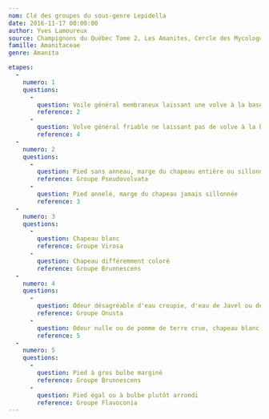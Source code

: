 ```yaml
---
nom: Clé des groupes du sous-genre Lepidella
date: 2016-11-17 00:00:00
author: Yves Lamoureux
source: Champignons du Québec Tome 2, Les Amanites, Cercle des Mycologues de Montréal, 2006, 109 p. + 52 figures
famille: Amanitaceae
genre: Amanita

etapes:
  -
    numero: 1
    questions:
      -
        question: Voile général membraneux laissant une volve à la base du pied
        reference: 2
      -
        question: Volve général friable ne laissant pas de volve à la base du pied
        reference: 4
  -
    numero: 2
    questions:
      -
        question: Pied sans anneau, marge du chapeau entière ou sillonnée
        reference: Groupe Pseudovolvata
      -
        question: Pied annelé, marge du chapeau jamais sillonnée
        reference: 3
  -
    numero: 3
    questions:
      -
        question: Chapeau blanc
        reference: Groupe Virosa
      -
        question: Chapeau différemment coloré
        reference: Groupe Brunnescens
  -
    numero: 4
    questions:
      -
        question: Odeur désagréable d'eau croupie, d'eau de Javel ou de chlore citronné (évidente peu après la maturité), chapeau blanc à gris-brun pâle, toujours orné de nombreux granules ou de petites verrues coniques, à marge souvent appendiculée, pied annelé ou non, parfois radicant, sans volve, chair immuable
        reference: Groupe Onusta
      -
        question: Odeur nulle ou de pomme de terre crue, chapeau blanc, jaune, orange vif ou brun-gris, nu ou orné de flocons, pied annelé, chair immuable, rougissante ou brunissante
        reference: 5
  -
    numero: 5
    questions:
      -
        question: Pied à gros bulbe marginé
        reference: Groupe Brunnescens
      -
        question: Pied égal ou à bulbe plutôt arrondi
        reference: Groupe Flavoconia
---
```

